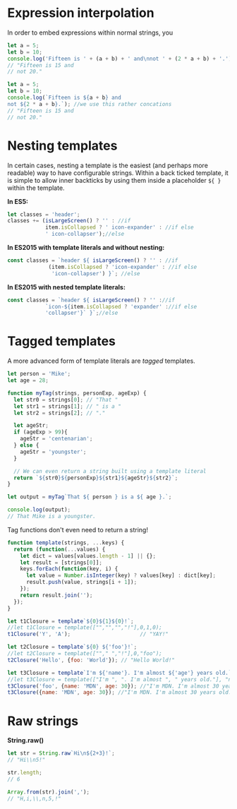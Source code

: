 # Expression interpolation

In order to embed expressions within normal strings, you

```js
let a = 5;
let b = 10;
console.log('Fifteen is ' + (a + b) + ' and\nnot ' + (2 * a + b) + '.');
// "Fifteen is 15 and
// not 20."
```

```js
let a = 5;
let b = 10;
console.log(`Fifteen is ${a + b} and 
not ${2 * a + b}.`); //we use this rather concations
// "Fifteen is 15 and
// not 20."
```

# Nesting templates

In certain cases, nesting a template is the easiest (and perhaps more readable) way to have configurable strings. Within a back ticked template, it is simple to allow inner backticks by using them inside a placeholder `${ }` within the template.

**In ES5:**

```js
let classes = 'header';
classes += (isLargeScreen() ? '' : //if
            item.isCollapsed ? ' icon-expander' : //if else
            ' icon-collapser');//else
```

**In ES2015 with template literals and without nesting:**

```javascript
const classes = `header ${ isLargeScreen() ? '' : //if
  			 (item.isCollapsed ? 'icon-expander' : //if else
              'icon-collapser') }`; //else

```

**In ES2015 with nested template literals:**

```js
const classes = `header ${ isLargeScreen() ? '' ://if
  			`icon-${item.isCollapsed ? 'expander' ://if else
			'collapser'}` }`;//else
```

# Tagged templates

A more advanced form of template literals are *tagged* templates.

```js
let person = 'Mike';
let age = 28;

function myTag(strings, personExp, ageExp) {
  let str0 = strings[0]; // "That "
  let str1 = strings[1]; // " is a "
  let str2 = strings[2]; // "."

  let ageStr;
  if (ageExp > 99){
    ageStr = 'centenarian';
  } else {
    ageStr = 'youngster';
  }

  // We can even return a string built using a template literal
  return `${str0}${personExp}${str1}${ageStr}${str2}`;
}

let output = myTag`That ${ person } is a ${ age }.`;

console.log(output);
// That Mike is a youngster.
```

Tag functions don't even need to return a string!

```js
function template(strings, ...keys) {
  return (function(...values) {
    let dict = values[values.length - 1] || {};
    let result = [strings[0]];
    keys.forEach(function(key, i) {
      let value = Number.isInteger(key) ? values[key] : dict[key];
      result.push(value, strings[i + 1]);
    });
    return result.join('');
  });
}

let t1Closure = template`${0}${1}${0}!`;
//let t1Closure = template(["","","","!"],0,1,0);
t1Closure('Y', 'A');                      // "YAY!"

let t2Closure = template`${0} ${'foo'}!`;
//let t2Closure = template([""," ","!"],0,"foo");
t2Closure('Hello', {foo: 'World'}); // "Hello World!"

let t3Closure = template`I'm ${'name'}. I'm almost ${'age'} years old.`;
//let t3Closure = template(["I'm ", ". I'm almost ", " years old."], "name", "age");
t3Closure('foo', {name: 'MDN', age: 30}); //"I'm MDN. I'm almost 30 years old."
t3Closure({name: 'MDN', age: 30}); //"I'm MDN. I'm almost 30 years old."

```

# Raw strings

**String.raw()**

```js
let str = String.raw`Hi\n${2+3}!`;
// "Hi\\n5!"

str.length;
// 6

Array.from(str).join(',');
// "H,i,\\,n,5,!"
```

